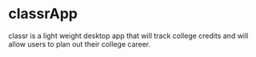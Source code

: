 # classrApp
classr is a light weight desktop app that will track college credits and will allow users to plan out their college career. 
